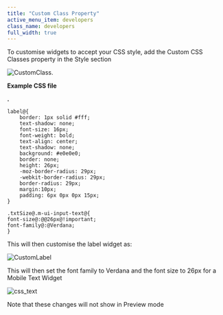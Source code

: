 ```yaml
---
title: "Custom Class Property"
active_menu_item: developers
class_name: developers
full_width: true
---
```



To customise widgets to accept your CSS style, add the Custom CSS Classes property in the Style section

![CustomClass.](/img/docs/customclass..zoom74.png)

**Example CSS file**

**.**

    label@{
        border: 1px solid #fff;
        text-shadow: none;
        font-size: 16px;
        font-weight: bold;
        text-align: center;
        text-shadow: none;
        background: #e0e0e0;
        border: none;
        height: 26px;
        -moz-border-radius: 29px;
        -webkit-border-radius: 29px;
        border-radius: 29px;
        margin:10px;
        padding: 6px 0px 0px 15px;
    }
     
    .txtSize@.m-ui-input-text@{
    font-size@:@@26px@!important;
    font-family@:@Verdana;
    }
     
     
   

This will then customise the label widget as:

![CustomLabel](/img/docs/customlabel.png)

This will then set the font family to Verdana and the font size to 26px for a Mobile Text Widget

![css\_text](/img/docs/css_text.png)

Note that these changes will not show in Preview mode

